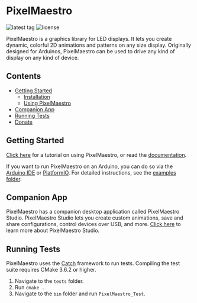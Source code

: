 # PixelMaestro

![latest tag](https://img.shields.io/github/tag/8bitbuddhist/pixelmaestro.svg) ![license](https://img.shields.io/github/license/8bitbuddhist/pixelmaestro.svg)

PixelMaestro is a graphics library for LED displays. It lets you create dynamic, colorful 2D animations and patterns on any size display. Originally designed for Arduinos, PixelMaestro can be used to drive any kind of display on any kind of device.

## Contents
<!-- TOC START min:2 max:5 link:true update:false -->
- [Getting Started](#getting-started)
  - [Installation](#installation)
  - [Using PixelMaestro](#using-pixelmaestro)
- [Companion App](#companion-app)
- [Running Tests](#running-tests)
- [Donate](#donate)
<!-- TOC END -->

## Getting Started

[Click here](https://github.com/8bitbuddhist/PixelMaestro/wiki/Tutorial) for a tutorial on using PixelMaestro, or read the [documentation](https://github.com/8bitbuddhist/PixelMaestro/wiki).

If you want to run PixelMaestro on an Arduino, you can do so via the [Arduino IDE](https://www.arduino.cc/en/Main/Software) or [PlatformIO](https://platformio.org/). For detailed instructions, see the [examples folder](examples/arduino).

## Companion App

PixelMaestro has a companion desktop application called PixelMaestro Studio. PixelMaestro Studio lets you create custom animations, save and share configurations, control devices over USB, and more. [Click here](https://github.com/8bitbuddhist/PixelMaestro-Studio) to learn more about PixelMaestro Studio.

## Running Tests

PixelMaestro uses the [Catch](https://github.com/catchorg/Catch2) framework to run tests. Compiling the test suite requires CMake 3.6.2 or higher.

1. Navigate to the `tests` folder.
2. Run `cmake .`
3. Navigate to the `bin` folder and run `PixelMaestro_Test`.
